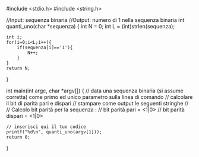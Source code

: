 #include <stdio.h>
#include <string.h>

//Input: sequenza binaria
//Output: numero di 1 nella sequenza binaria
int quanti_uno(char *sequenza) {
    int N = 0;
    int L = (int)strlen(sequenza);

    int i;
    for(i=0;i<L;i++){
        if(sequenza[i]=='1'){
            N++;
        }
    }
    return N;
}

int main(int argc, char *argv[]) {
    // data una sequenza binaria (si assume corretta) come primo ed unico parametro sulla linea di comando
    // calcolare il bit di parità pari e dispari
    // stampare come output le seguenti stringhe
    //
    // Calcolo bit parità per la sequenza <sequenza>:
    // bit parità pari = <1|0>
    // bit parità dispari = <1|0>

    // inserisci qui il tuo codice
    printf("%d\n", quanti_uno(argv[1]));
    return 0;
}

